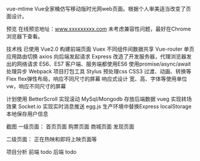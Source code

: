 vue-mtime
Vue全家桶仿写移动版时光网web页面。根据个人审美适当改变了页面设计。

预览
在线预览地址：www.xxxxxxxxx.com 未考虑兼容性问题，最好在Chrome浏览器下查看。

技术栈
已使用
Vue2.0 构建前端页面
Vuex 不同组件间数据共享
Vue-router 单页应用路由切换
axios 向后端发起请求
Express 改造了开发服务器，代理浏览器发出的网络请求
ES6、ES7 客户端、服务端都使用ES6  使用promise/async/await 处理异步
Webpack 项目打包工具
Stylus 预处理css
CSS3 过渡、动画、转换等
Flex flex弹性布局，响应不同尺寸的屏幕
响应式设计 宽、高、字体等使用单位vw，响应不同尺寸的屏幕

计划使用
BetterScroll 实现滚动
MySql/Mongodb 存放后端数据
vueg 实现转场效果
Socket.io 实现实时消息推送
egg.js 生产环境中替换Express
localStorage 本地保存用户信息

截图
一级页面：
首页页面
购票页面
商城页面
发现页面

二级页面：
正在热映和即将上映页面等

项目分析
前端
todo
后端
todo

